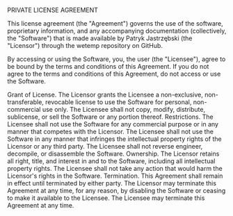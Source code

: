 PRIVATE LICENSE AGREEMENT

This license agreement (the "Agreement") governs the use of the software, proprietary information, and any accompanying documentation (collectively, the "Software") that is made available by Patryk Jastrzębski (the "Licensor") through the wetemp repository on GitHub.

By accessing or using the Software, you, the user (the "Licensee"), agree to be bound by the terms and conditions of this Agreement. If you do not agree to the terms and conditions of this Agreement, do not access or use the Software.

Grant of License. The Licensor grants the Licensee a non-exclusive, non-transferable, revocable license to use the Software for personal, non-commercial use only. The Licensee shall not copy, modify, distribute, sublicense, or sell the Software or any portion thereof.
Restrictions. The Licensee shall not use the Software for any commercial purpose or in any manner that competes with the Licensor. The Licensee shall not use the Software in any manner that infringes the intellectual property rights of the Licensor or any third party. The Licensee shall not reverse engineer, decompile, or disassemble the Software.
Ownership. The Licensor retains all right, title, and interest in and to the Software, including all intellectual property rights. The Licensee shall not take any action that would harm the Licensor's rights in the Software.
Termination. This Agreement shall remain in effect until terminated by either party. The Licensor may terminate this Agreement at any time, for any reason, by disabling the Software or ceasing to make it available to the Licensee. The Licensee may terminate this Agreement at any time.
